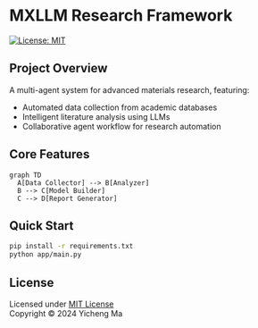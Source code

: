 # MXLLM Research Framework

[![License: MIT](https://img.shields.io/badge/License-MIT-yellow.svg)](https://opensource.org/licenses/MIT)

## Project Overview
A multi-agent system for advanced materials research, featuring:
- Automated data collection from academic databases
- Intelligent literature analysis using LLMs
- Collaborative agent workflow for research automation

## Core Features
```mermaid
graph TD
  A[Data Collector] --> B[Analyzer]
  B --> C[Model Builder]
  C --> D[Report Generator]
```

## Quick Start
```bash
pip install -r requirements.txt
python app/main.py
```

## License
Licensed under [MIT License](LICENSE)  
Copyright © 2024 Yicheng Ma